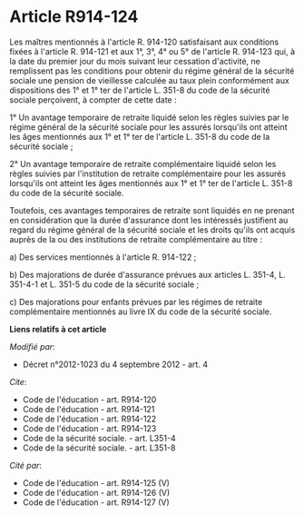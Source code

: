 # Article R914-124

Les maîtres mentionnés à l'article R. 914-120 satisfaisant aux conditions fixées à l'article R. 914-121 et aux 1°, 3°, 4° ou
5° de l'article R. 914-123 qui, à la date du premier jour du mois suivant leur cessation d'activité, ne remplissent pas les
conditions pour obtenir du régime général de la sécurité sociale une pension de vieillesse calculée au taux plein
conformément aux dispositions des 1° et 1° ter de l'article L. 351-8 du code de la sécurité sociale perçoivent, à compter de
cette date : 

1° Un avantage temporaire de retraite liquidé selon les règles suivies par le régime général de la sécurité sociale pour les
assurés lorsqu'ils ont atteint les âges mentionnés aux 1° et 1° ter de l'article L. 351-8 du code de la sécurité sociale ; 

2° Un avantage temporaire de retraite complémentaire liquidé selon les règles suivies par l'institution de retraite
complémentaire pour les assurés lorsqu'ils ont atteint les âges mentionnés aux 1° et 1° ter de l'article L. 351-8 du code de
la sécurité sociale. 

Toutefois, ces avantages temporaires de retraite sont liquidés en ne prenant en considération que la durée d'assurance dont
les intéressés justifient au regard du régime général de la sécurité sociale et les droits qu'ils ont acquis auprès de la ou
des institutions de retraite complémentaire au titre : 

a) Des services mentionnés à l'article R. 914-122 ; 

b) Des majorations de durée d'assurance prévues aux articles L. 351-4, L. 351-4-1 et L. 351-5 du code de la sécurité
sociale ; 

c) Des majorations pour enfants prévues par les régimes de retraite complémentaire mentionnés au livre IX du code de la
sécurité sociale.

**Liens relatifs à cet article**

_Modifié par_:

  - Décret n°2012-1023 du 4 septembre 2012 - art. 4

_Cite_:

  - Code de l'éducation - art. R914-120
  - Code de l'éducation - art. R914-121
  - Code de l'éducation - art. R914-122
  - Code de l'éducation - art. R914-123
  - Code de la sécurité sociale. - art. L351-4
  - Code de la sécurité sociale. - art. L351-8

_Cité par_:

  - Code de l'éducation - art. R914-125 (V)
  - Code de l'éducation - art. R914-126 (V)
  - Code de l'éducation - art. R914-127 (V)
